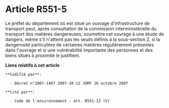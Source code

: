 # Article R551-5

Le préfet du département où est situé un ouvrage d'infrastructure de transport peut, après consultation de la commission
interministérielle du transport des matières dangereuses, soumettre cet ouvrage à une étude de dangers, même s'il n'atteint
pas les seuils définis à la sous-section 2, si la dangerosité particulière de certaines matières régulièrement présentes dans
l'ouvrage et si une vulnérabilité importante des personnes et des biens situés à proximité le justifient.

**Liens relatifs à cet article**

	**Codifié par**:

	  - Décret n°2007-1467 2007-10-12 JORF 16 octobre 2007

	**Cité par**:

	  - Code de l'environnement - art. R551-13 (V)
